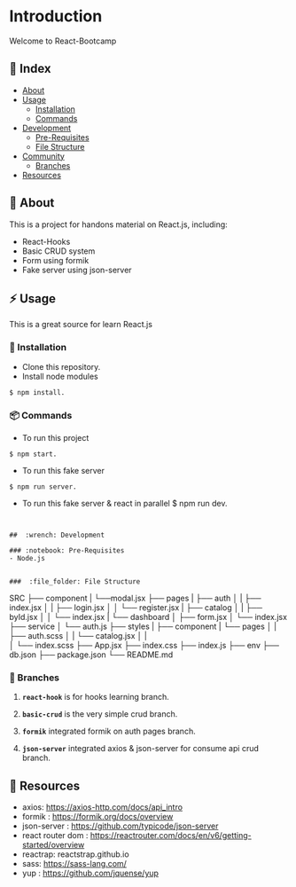 # Introduction
Welcome to React-Bootcamp

## :ledger: Index

- [About](#beginner-about)
- [Usage](#zap-usage)
  - [Installation](#electric_plug-installation)
  - [Commands](#package-commands)
- [Development](#wrench-development)
  - [Pre-Requisites](#notebook-pre-requisites)
  - [File Structure](#file_folder-file-structure)
- [Community](#cherry_blossom-community)
  - [Branches](#cactus-branches)
- [Resources](#page_facing_up-resources)

##  :beginner: About
This is  a project for handons material on React.js, including:
* React-Hooks
* Basic CRUD system
* Form using formik
* Fake server using json-server

## :zap: Usage
This is a great source for learn React.js

###  :electric_plug: Installation
- Clone this repository.
- Install node modules
```
$ npm install.
```

###  :package: Commands
- To run this project 
```
$ npm start.
```
- To run this fake server 
```
$ npm run server.
```
- To run this fake server & react in parallel 
$ npm run dev.
```


##  :wrench: Development

### :notebook: Pre-Requisites
- Node.js


###  :file_folder: File Structure

```
SRC
├── component
|     └──modal.jsx 
├── pages
|     ├── auth
│     |   ├── index.jsx
│     |   ├── login.jsx
│     │   └── register.jsx
|     ├── catalog
│     |   ├── byId.jsx
│     │   └── index.jsx
|     └── dashboard
│         ├── form.jsx
│         └── index.jsx
├── service
│     └── auth.js
├── styles
|     ├── component
|     └── pages
│     |   ├──  auth.scss
│     |   └──  catalog.jsx
│     |   
│     └── index.scss
├── App.jsx
├── index.css
├── index.js
├── env
├── db.json
├── package.json
└── README.md

 ### :cactus: Branches

1. **`react-hook`** is for hooks learning branch.

2. **`basic-crud`** is the very simple crud branch.

3. **`formik`** integrated formik on auth pages branch.

4. **`json-server`** integrated axios &  json-server for consume api crud branch.


##  :page_facing_up: Resources

- axios: https://axios-http.com/docs/api_intro
- formik : https://formik.org/docs/overview
- json-server  : https://github.com/typicode/json-server
- react router dom : https://reactrouter.com/docs/en/v6/getting-started/overview
- reactrap: reactstrap.github.io
- sass: https://sass-lang.com/
- yup : https://github.com/jquense/yup
